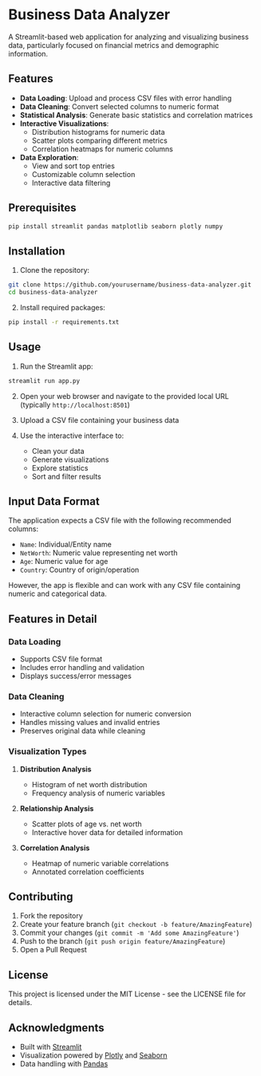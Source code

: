 # Business Data Analyzer

A Streamlit-based web application for analyzing and visualizing business data, particularly focused on financial metrics and demographic information.

## Features

- **Data Loading**: Upload and process CSV files with error handling
- **Data Cleaning**: Convert selected columns to numeric format
- **Statistical Analysis**: Generate basic statistics and correlation matrices
- **Interactive Visualizations**:
  - Distribution histograms for numeric data
  - Scatter plots comparing different metrics
  - Correlation heatmaps for numeric columns
- **Data Exploration**: 
  - View and sort top entries
  - Customizable column selection
  - Interactive data filtering

## Prerequisites

```bash
pip install streamlit pandas matplotlib seaborn plotly numpy
```

## Installation

1. Clone the repository:
```bash
git clone https://github.com/yourusername/business-data-analyzer.git
cd business-data-analyzer
```

2. Install required packages:
```bash
pip install -r requirements.txt
```

## Usage

1. Run the Streamlit app:
```bash
streamlit run app.py
```

2. Open your web browser and navigate to the provided local URL (typically `http://localhost:8501`)

3. Upload a CSV file containing your business data

4. Use the interactive interface to:
   - Clean your data
   - Generate visualizations
   - Explore statistics
   - Sort and filter results

## Input Data Format

The application expects a CSV file with the following recommended columns:
- `Name`: Individual/Entity name
- `NetWorth`: Numeric value representing net worth
- `Age`: Numeric value for age
- `Country`: Country of origin/operation

However, the app is flexible and can work with any CSV file containing numeric and categorical data.

## Features in Detail

### Data Loading
- Supports CSV file format
- Includes error handling and validation
- Displays success/error messages

### Data Cleaning
- Interactive column selection for numeric conversion
- Handles missing values and invalid entries
- Preserves original data while cleaning

### Visualization Types
1. **Distribution Analysis**
   - Histogram of net worth distribution
   - Frequency analysis of numeric variables

2. **Relationship Analysis**
   - Scatter plots of age vs. net worth
   - Interactive hover data for detailed information

3. **Correlation Analysis**
   - Heatmap of numeric variable correlations
   - Annotated correlation coefficients

## Contributing

1. Fork the repository
2. Create your feature branch (`git checkout -b feature/AmazingFeature`)
3. Commit your changes (`git commit -m 'Add some AmazingFeature'`)
4. Push to the branch (`git push origin feature/AmazingFeature`)
5. Open a Pull Request

## License

This project is licensed under the MIT License - see the LICENSE file for details.

## Acknowledgments

- Built with [Streamlit](https://streamlit.io/)
- Visualization powered by [Plotly](https://plotly.com/) and [Seaborn](https://seaborn.pydata.org/)
- Data handling with [Pandas](https://pandas.pydata.org/)
